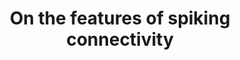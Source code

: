 ---
title: "On the features of spiking connectivity"
project_id: bold_connectivity_dynamics
conf_date: 2024-06-01
conference_id: "OHBM_2024"
presenters:
   - joshua_faskowitz
   - javier_gonzalez-castillo
   - daniel_handwerker
   - peter_bandettini
summary: "<p>Poster #1751, pages 403-405</p>

<p>Organization for Human Brain Mapping. Abstract Book 4: OHBM 2024 Annual Meeting. <em>Aperture Neuro</em>. 2024;4(Suppl 1). <a href='https://doi.org/10.52294/001c.120594'>doi:10.52294/001c.120594</a></p>"
file: /assets/presentations/faskowitz_ohbm24_v1.pdf
filename: faskowitz_ohbm24_v1.pdf
layout: presentation
---